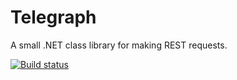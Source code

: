 # Telegraph
A small .NET class library for making REST requests.

[![Build status](https://ci.appveyor.com/api/projects/status/7am86ild1nky53hx?svg=true)](https://ci.appveyor.com/project/tylerbhughes/telegraph)
